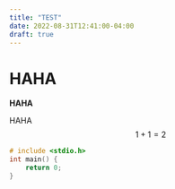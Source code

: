 ```yaml
---
title: "TEST"
date: 2022-08-31T12:41:00-04:00
draft: true
---
```




# HAHA

**HAHA**

HAHA
$$
1 + 1 = 2
$$

```C
# include <stdio.h>
int main() {
    return 0;
}
```